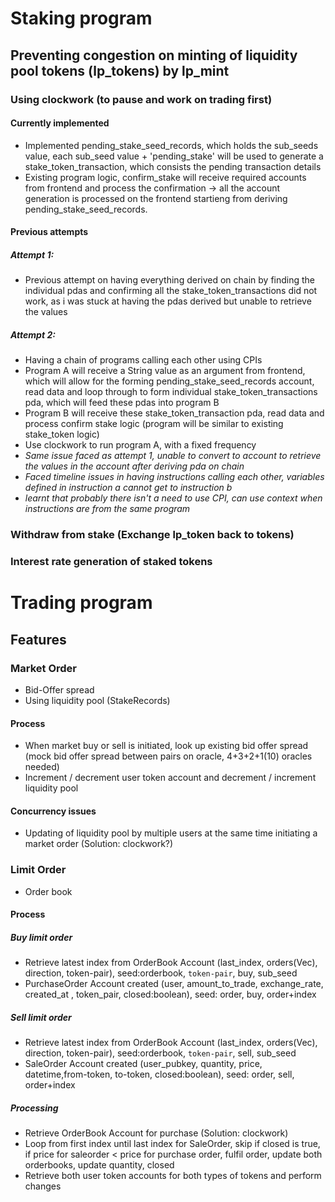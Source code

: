 # Staking program
## Preventing congestion on minting of liquidity pool tokens (lp_tokens) by lp_mint
### Using clockwork (to pause and work on trading first)
#### Currently implemented
- Implemented pending_stake_seed_records, which holds the sub_seeds value, each sub_seed value + 'pending_stake' will be used to generate a stake_token_transaction, which consists the pending transaction details
- Existing program logic, confirm_stake will receive required accounts from frontend and process the confirmation -> all the account generation is processed on the frontend startieng from deriving pending_stake_seed_records.

#### Previous attempts
##### Attempt 1:
- Previous attempt on having everything derived on chain by finding the individual pdas and confirming all the stake_token_transactions did not work, as i was stuck at having the pdas derived but unable to retrieve the values

##### Attempt 2:
- Having a chain of programs calling each other using CPIs
- Program A will receive a String value as an argument from frontend, which will allow for the forming pending_stake_seed_records account, read data and loop through to form individual stake_token_transactions pda, which will feed these pdas into program B
- Program B will receive these stake_token_transaction pda, read data and process confirm stake logic (program will be similar to existing stake_token logic)
- Use clockwork to run program A, with a fixed frequency
- *Same issue faced as attempt 1, unable to convert to account to retrieve the values in the account after deriving pda on chain*
- *Faced timeline issues in having instructions calling each other, variables defined in instruction a cannot get to instruction b*
- *learnt that probably there isn't a need to use CPI, can use context when instructions are from the same program*

### Withdraw from stake (Exchange lp_token back to tokens)

### Interest rate generation of staked tokens

# Trading program
## Features
### Market Order
- Bid-Offer spread
- Using liquidity pool (StakeRecords)
#### Process
- When market buy or sell is initiated, look up existing bid offer spread (mock bid offer spread between pairs on oracle, 4+3+2+1(10) oracles needed)
- Increment / decrement user token account and decrement / increment liquidity pool 
#### Concurrency issues
- Updating of liquidity pool by multiple users at the same time initiating a market order (Solution: clockwork?)
### Limit Order
- Order book
#### Process
##### Buy limit order
- Retrieve latest index from OrderBook Account (last_index, orders(Vec), direction, token-pair), seed:orderbook, `token-pair`, buy, sub_seed
- PurchaseOrder Account created (user, amount_to_trade, exchange_rate, created_at , token_pair, closed:boolean), seed: order, buy, order+index
##### Sell limit order
- Retrieve latest index from OrderBook Account (last_index, orders(Vec), direction, token-pair), seed:orderbook, `token-pair`, sell, sub_seed
- SaleOrder Account created (user_pubkey, quantity, price, datetime,from-token, to-token, closed:boolean), seed: order, sell, order+index
##### Processing
- Retrieve OrderBook Account for purchase (Solution: clockwork)
- Loop from first index until last index for SaleOrder, skip if closed is true, if price for saleorder < price for purchase order, fulfil order, update both orderbooks, update quantity, closed
- Retrieve both user token accounts for both types of tokens and perform changes